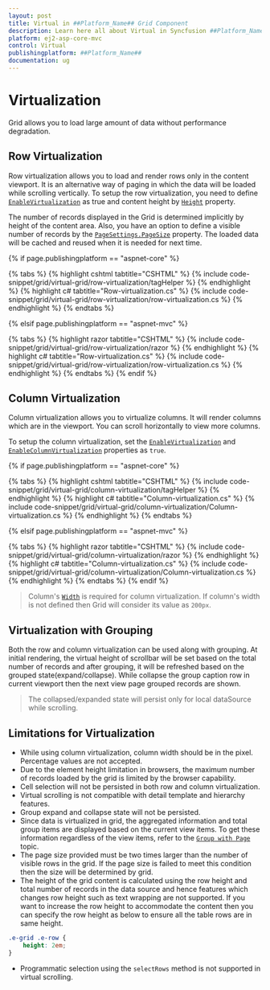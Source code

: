 ```yaml
---
layout: post
title: Virtual in ##Platform_Name## Grid Component
description: Learn here all about Virtual in Syncfusion ##Platform_Name## Grid component of Syncfusion Essential JS 2 and more.
platform: ej2-asp-core-mvc
control: Virtual
publishingplatform: ##Platform_Name##
documentation: ug
---
```



# Virtualization

Grid allows you to load large amount of data without performance degradation.

## Row Virtualization

Row virtualization allows you to load and render rows only in the content viewport. It is an alternative way of paging in which the data will be loaded while scrolling vertically. To setup the row virtualization, you need to define
[`EnableVirtualization`](https://help.syncfusion.com/cr/aspnetcore-js2/Syncfusion.EJ2.Grids.GridBuilder-1.html#Syncfusion_EJ2_Grids_GridBuilder_1_EnableVirtualization_System_Boolean_) as true and content height by [`Height`](https://help.syncfusion.com/cr/aspnetcore-js2/Syncfusion.EJ2.Grids.GridBuilder-1.html#Syncfusion_EJ2_Grids_GridBuilder_1_Height_System_Double_) property.

The number of records displayed in the Grid is determined implicitly by height of the content area. Also, you have an option to define a visible number of records by
the [`PageSettings.PageSize`](https://help.syncfusion.com/cr/aspnetcore-js2/Syncfusion.EJ2.Grids.GridPageSettingsBuilder.html) property. The loaded data will be cached and reused when it is needed for next time.

{% if page.publishingplatform == "aspnet-core" %}

{% tabs %}
{% highlight cshtml tabtitle="CSHTML" %}
{% include code-snippet/grid/virtual-grid/row-virtualization/tagHelper %}
{% endhighlight %}
{% highlight c# tabtitle="Row-virtualization.cs" %}
{% include code-snippet/grid/virtual-grid/row-virtualization/row-virtualization.cs %}
{% endhighlight %}
{% endtabs %}

{% elsif page.publishingplatform == "aspnet-mvc" %}

{% tabs %}
{% highlight razor tabtitle="CSHTML" %}
{% include code-snippet/grid/virtual-grid/row-virtualization/razor %}
{% endhighlight %}
{% highlight c# tabtitle="Row-virtualization.cs" %}
{% include code-snippet/grid/virtual-grid/row-virtualization/row-virtualization.cs %}
{% endhighlight %}
{% endtabs %}
{% endif %}



## Column Virtualization

Column virtualization allows you to virtualize columns. It will render columns which are in the viewport. You can scroll horizontally to view more columns.

To setup the column virtualization, set the
[`EnableVirtualization`](https://help.syncfusion.com/cr/aspnetcore-js2/Syncfusion.EJ2.Grids.GridBuilder-1.html#Syncfusion_EJ2_Grids_GridBuilder_1_EnableVirtualization_System_Boolean_) and
[`EnableColumnVirtualization`](https://help.syncfusion.com/cr/aspnetcore-js2/Syncfusion.EJ2.Grids.GridBuilder-1.html#Syncfusion_EJ2_Grids_GridBuilder_1_EnableColumnVirtualization_System_Boolean_) properties as `true`.

{% if page.publishingplatform == "aspnet-core" %}

{% tabs %}
{% highlight cshtml tabtitle="CSHTML" %}
{% include code-snippet/grid/virtual-grid/column-virtualization/tagHelper %}
{% endhighlight %}
{% highlight c# tabtitle="Column-virtualization.cs" %}
{% include code-snippet/grid/virtual-grid/column-virtualization/Column-virtualization.cs %}
{% endhighlight %}
{% endtabs %}

{% elsif page.publishingplatform == "aspnet-mvc" %}

{% tabs %}
{% highlight razor tabtitle="CSHTML" %}
{% include code-snippet/grid/virtual-grid/column-virtualization/razor %}
{% endhighlight %}
{% highlight c# tabtitle="Column-virtualization.cs" %}
{% include code-snippet/grid/virtual-grid/column-virtualization/Column-virtualization.cs %}
{% endhighlight %}
{% endtabs %}
{% endif %}



> Column's [`Width`](https://help.syncfusion.com/cr/aspnetcore-js2/Syncfusion.EJ2.Grids.GridColumn.html#Syncfusion_EJ2_Grids_GridColumn_Width) is required for column virtualization. If column's width is not defined then Grid will consider its value as `200px`.

## Virtualization with Grouping

Both the row and column virtualization can be used along with grouping. At initial rendering, the virtual height of scrollbar will be set based on the total number of records and after grouping, it will be refreshed based on the grouped state(expand/collapse). While collapse the group caption row in current viewport then the next view page grouped records are shown.

> The collapsed/expanded state will persist only for local dataSource while scrolling.

## Limitations for Virtualization

* While using column virtualization, column width should be in the pixel. Percentage values are not accepted.
* Due to the element height limitation in browsers, the maximum number of records loaded by the grid is limited by the browser capability.
* Cell selection will not be persisted in both row and column virtualization.
* Virtual scrolling is not compatible with detail template and hierarchy features.
* Group expand and collapse state will not be persisted.
* Since data is virtualized in grid, the aggregated information and total group items are displayed based on the current view items. To get these information regardless of the view items, refer to the
[`Group with Page`](./grouping##Group-with-paging) topic.
* The page size provided must be two times larger than the number of visible rows in the grid. If the page size is failed to meet this condition then the size will be determined by grid.
* The height of the grid content is calculated using the row height and total number of records in the data source and hence features which changes row height such as text wrapping are not supported. If you want to increase the row height to accommodate the content then you can specify the row height as below to ensure all the table rows are in same height.

```css
.e-grid .e-row {
    height: 2em;
}
```

* Programmatic selection using the `selectRows` method is not supported in virtual scrolling.